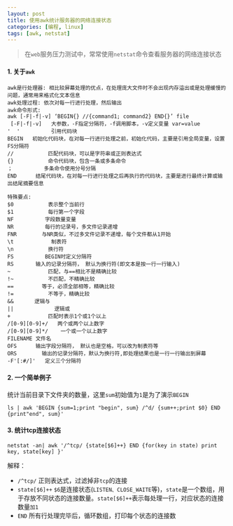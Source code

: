 ```yaml
---
layout: post
title: 使用awk统计服务器的网络连接状态
categories: [编程, linux]
tags: [awk, netstat]
---
```


> 在`web`服务压力测试中，常常使用`netstat`命令查看服务器的网络连接状态

#### 1. 关于`awk`

```
awk是行处理器: 相比较屏幕处理的优点，在处理庞大文件时不会出现内存溢出或是处理缓慢的问题，通常用来格式化文本信息
awk处理过程: 依次对每一行进行处理，然后输出
awk命令形式:
awk [-F|-f|-v] ‘BEGIN{} //{command1; command2} END{}’ file
 [-F|-f|-v]   大参数，-F指定分隔符，-f调用脚本，-v定义变量 var=value
'  '          引用代码块
BEGIN   初始化代码块，在对每一行进行处理之前，初始化代码，主要是引用全局变量，设置FS分隔符
//           匹配代码块，可以是字符串或正则表达式
{}           命令代码块，包含一条或多条命令
；          多条命令使用分号分隔
END      结尾代码块，在对每一行进行处理之后再执行的代码块，主要是进行最终计算或输出结尾摘要信息
 
特殊要点:
$0           表示整个当前行
$1           每行第一个字段
NF          字段数量变量
NR          每行的记录号，多文件记录递增
FNR        与NR类似，不过多文件记录不递增，每个文件都从1开始
\t            制表符
\n           换行符
FS          BEGIN时定义分隔符
RS       输入的记录分隔符， 默认为换行符(即文本是按一行一行输入)
~            匹配，与==相比不是精确比较
!~           不匹配，不精确比较
==         等于，必须全部相等，精确比较
!=           不等于，精确比较
&&　     逻辑与
||             逻辑或
+            匹配时表示1个或1个以上
/[0-9][0-9]+/   两个或两个以上数字
/[0-9][0-9]*/    一个或一个以上数字
FILENAME 文件名
OFS      输出字段分隔符， 默认也是空格，可以改为制表符等
ORS        输出的记录分隔符，默认为换行符,即处理结果也是一行一行输出到屏幕
-F'[:#/]'   定义三个分隔符
```

#### 2. 一个简单例子

统计当前目录下文件夹的数量，这里`sum`初始值为`1`是为了演示`BEGIN`

```
ls | awk 'BEGIN {sum=1;print "begin", sum} /^d/ {sum++;print $0} END {print"end", sum}'
```

#### 3. 统计tcp连接状态

```
netstat -an| awk '/^tcp/ {state[$6]++} END {for(key in state) print key, state[key] }'
```

解释：   
* `/^tcp/` 正则表达式，过滤掉非`tcp`的连接
* `state[$6]++` `$6`是连接状态(`LISTEN、CLOSE_WAITE`等)，`state`是一个数组，用于存放不同状态的连接数量。`state[$6]++`表示每处理一行，对应状态的连接数量`加1`
* `END` 所有行处理完毕后，循环数组，打印每个状态的连接数